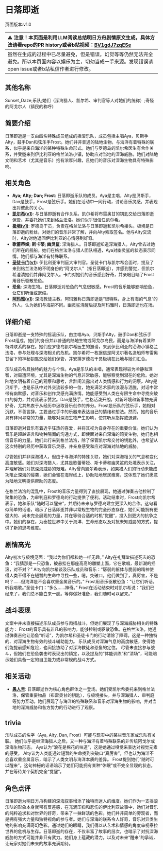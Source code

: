 # 日落即逝
页面版本:v1.0
 

| :warning: 注意！本页面是利用LLM阅读总结明日方舟剧情原文生成，具体方法请看repo的PR history或者b站视频：[BV1gdJ7zqESe](https://www.bilibili.com/video/BV1gdJ7zqESe/)         |
|:----------------------------|
| 虽然在生成的过程中已尽量避免，但是错误，幻觉等等仍然无法完全避免。所以本页面内容以娱乐为主，切勿当成一手来源。发现错误请open issue或者b站私信作者进行修改。|



## 其他名称
Sunset_Daze;乐队;她们（深海猎人、凯尔希、审判官等人对她们的统称）;奇怪的阿戈尔人（镇民的称呼）
## 简要介绍
日落即逝是一支由四名特殊成员组成的摇滚乐队，成员包括主唱Aya，贝斯手Alty，鼓手Dan和弦乐手Frost。她们并非普通的陆地生物，与海洋有着特殊的联系，似乎是来自海洋的某种特殊生命形式。她们与罗德岛的凯尔希医生有合作关系，并受邀来到伊比利亚的格兰法洛小镇，协助应对当地的深海威胁。她们对陆地文明和艺术（尤其是音乐）抱有浓厚兴趣，且她们的音乐对深海生物具有特殊影响。
## 相关角色
-   **Aya; Alty; Dan; Frost**: 日落即逝乐队的成员。Aya是主唱，Alty是贝斯手，Dan是鼓手，Frost是弦乐手。她们在活动中一同行动，讨论音乐灵感，并表现出对彼此的关心。
-   **[凯尔希](../char_v3/char_003_kalts.md)([v1](char_003_kalts.md))**: 与日落即逝有合作关系。凯尔希将布雷奥甘的钥匙交给日落即逝保管，并委托她们来到格兰法洛。她们似乎很信任凯尔希。
-   **[极境](../char_v3/char_401_elysm.md)([v1](char_401_elysm.md))**: 罗德岛干员，负责在格兰法洛与日落即逝和凯尔希接头。极境是日落即逝的粉丝，对她们的音乐非常了解，并向Alty索取签名。他与Alty交流时，Alty对他返回伊比利亚的心情感到好奇。
-   **歌蕾蒂娅; 斯卡蒂; 幽灵鲨**: 深海猎人。日落即逝知道深海猎人，Alty曾去过她们所在的舰船。她们在格兰法洛与猎人团队相遇，Aya对幽灵鲨的状态表示同情。她们都与海洋有特殊联系。
-   **[圣徒卡门](../char_v3/extended_char_sheng_tu_ka_men.md)([v1](extended_char_sheng_tu_ka_men.md))**: 伊比利亚审判庭大审判官。圣徒卡门与凯尔希会面时，提及了来到格兰法洛的不明身份的“阿戈尔人”（指日落即逝），并感到警觉，但凯尔希澄清她们并非阿戈尔人。卡门对她们的音乐感到好奇，并亲眼目睹了Frost用音乐驱散恐鱼。
-   **恐鱼**: 深海生物。日落即逝对恐鱼的气息很敏感。Frost的音乐能够影响恐鱼，让它们听话或退缩。
-   **[阿玛雅](../char_v3/extended_char_a_ma_ya.md)([v1](extended_char_a_ma_ya.md))**: 深海教徒主教。阿玛雅称日落即逝是“很特殊，身上有海的气息”的外人，认为她们与海嗣不同。幽灵鲨清醒后提及阿玛雅时，日落即逝也在场。
## 详细介绍
日落即逝是一支特殊的摇滚乐队，由主唱Aya，贝斯手Alty，鼓手Dan和弦乐手Frost组成。她们的身份并非普通的陆地生物或阿戈尔岛民，而是与海洋有着某种特殊联系的存在。她们应罗德岛凯尔希医生的邀请，来到伊比利亚的沿海小镇格兰法洛，参与处理与深海相关的危机。凯尔希将一枚据信是阿戈尔著名造船师布雷奥甘留下的神秘钥匙交给她们保管，并安排罗德岛干员极境在此地与她们汇合。

乐队成员各具独特的魅力与个性。Aya是乐队的主唱，通常表现得较为冷静和理智，对周遭环境，尤其是深海生物的气息非常敏感，能够察觉到潜在的危险。她对陆地文明有着自己的观察和思考，言辞间流露出对人类情感和行为的洞察。Alty是贝斯手，也是乐队中对外交流较多的一位，她充满艺术家的浪漫与洒脱，对话中常带有幽默感，对音乐和创作灵感充满热情。她能感受到人类在有限生命中寻找突破口的努力，并对此表示赞赏。Dan是鼓手，性格活泼开朗，对新环境和新事物充满好奇，尤其热衷于从经历中汲取音乐创作的养分。Frost是乐队的弦乐手，她相对沉默，不善言辞，主要通过手中的乐器来表达自己的情绪和想法。然而，她的音乐具有非同寻常的力量，能够对深海生物产生影响，使其听从指挥或退避。

日落即逝对音乐有着近乎狂热的喜爱，并将其视为自身存在的重要价值。她们认为音乐是超越语言和物种隔阂的沟通方式，即使面对来自深海的畸变生物，她们也相信音乐的力量。她们此行来到格兰法洛，除了保管凯尔希交付的钥匙外，也希望从这次特别的经历中获取音乐灵感，并亲身感受和应对深海对陆地的威胁。

尽管她们并非深海猎人，但由于与海洋的特殊关联，她们对深海相关的气息和变化高度敏感。她们对深海猎人，尤其是歌蕾蒂娅、斯卡蒂和幽灵鲨的处境表示关注，并理解她们对抗深海威胁的艰难。Alty曾向凯尔希表示，如果猎人们的行动未能成功阻止深海的侵袭，她们会留在海岸线上，协助陆地居民撤离，这体现了她们愿意为陆地文明提供帮助的态度。

在格兰法洛的混乱中，Frost的音乐力量得到了直接展现，她通过弹奏吉他控制了聚集的恐鱼，为审判庭和罗德岛的行动提供了便利。活动结束时，Frost向凯尔希表示，她和乐队“随时可以醒来”，并期待未来与罗德岛建立更深入的合作。这句看似简单的话语，暗示了日落即逝并非以常规生物的完全形态存在，她们可能拥有更强大的、尚未完全展现的力量，并在等待合适的时机“觉醒”，投入到更大的抗争之中。她们的存在，为泰拉世界中关于海洋、生命形态以及对抗未知威胁的方式，提供了新的思考维度。
## 剧情高光
Alty初次与极境见面：“我以为你们都和她一样无趣。”
Alty在礼拜堂描述死去的恐鱼：“我猜那是一只恐鱼，被悬挂在那座高高的雕塑上面，它在歌唱，最新潮的摇滚，对不对？”
Alty向凯尔希谈及乐队成员和音乐：“孱弱的躯体与脆弱的精神使得人类不得不在短暂的生命中寻找一些，嗯，突破口。他们做到了，真厉害，不是吗？......但海洋是不会喜欢重金属音乐的。”
Frost用音乐驱散恐鱼：“让它们听话。听我唱歌。”圣徒卡门：“多么......神奇。”
Frost在活动结束时对凯尔希说：“我们已经来了，我们总不能白来一趟。等你做好准备，我们随时可以醒来。”
## 战斗表现
文案中并未直接描述乐队成员参与肉搏战斗，但她们展现了与深海威胁相关的特殊能力：
Frost的音乐具有非凡的影响力，能够控制或驱散恐鱼。在格兰法洛，她通过弹奏吉他让恐鱼“听话”，为凯尔希和圣徒卡门的行动清除了障碍。这是一种独特的、对深海生物有效的战斗辅助能力。
乐队成员对深海气息的高度敏感，使得她们能提前感知危险，也间接协助了对深海教徒和恐鱼的定位。
尽管未直接参与战斗，但她们在恐鱼袭击时表现出的镇定，以及提及的“体能训练”和“清场”，可能暗示她们具备一定的自卫能力或非常规的战斗方式。
## 相关活动
-   **[愚人号](../stories/act17side.md)**: 日落即逝作为核心角色群体之一登场。她们受凯尔希委托来到格兰法洛，保管重要物品（布雷奥甘的钥匙），与极境接头，并与深海猎人、审判庭等势力互动。她们展现了与海洋的特殊联系和音乐对深海生物的影响，并对当地的深海威胁和各方势力的行动进行了观察。
## trivia
乐队成员的名字（Aya, Alty, Dan, Frost）可能与现实中的某些音乐家或乐队有关联。
她们似乎是继深海猎人之后，又一种与海洋有着特殊联系的非传统阿戈尔或深海生物形态。
Aya认为“浪花是棉花的味道”，这是她通过嗅觉来表达对视觉元素的感受。
Alty认为人类能通过短暂的生命找到突破口“真厉害”，但也认为海洋不会喜欢重金属音乐，暗示了人类文明与海洋本质的差异。
Frost提到她们“随时可以醒来”，这句神秘的话语暗示了她们可能拥有某种“休眠”或不完全显现的状态，并在等待某个契机完全“觉醒”。
## 角色点评
日落即逝为明日方舟构建的深海叙事增添了独特而迷人的维度。她们作为一支摇滚乐队的形象本身就带有反差感，在充满压抑和悲伤的伊比利亚故事中，她们对音乐的纯粹追求和对世界的好奇，带来了一抹鲜活的色彩。她们并非简单的旁观者，而是拥有强大力量和独特视角的参与者。她们与深海的联系令人好奇，音乐对异类生物的影响充满奇幻色彩。通过她们的眼睛，我们得以从艺术和情感的角度审视泰拉世界的危机与生存。日落即逝的存在，不仅丰富了故事的层次，也暗示了对抗深海威胁的方式可能并非只有武力。她们身上蕴藏的潜力，以及对未来“醒来”的承诺，让玩家对她们未来的故事充满期待。